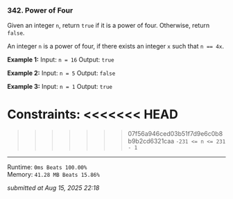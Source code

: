 ### 342. Power of Four

Given an integer `n`, return `true` if it is a power of four. Otherwise, return `false`.

An integer `n` is a power of four, if there exists an integer `x` such that `n == 4x`.

**Example 1:**
Input: `n = 16`
Output: `true`

**Example 2:**
Input: `n = 5`
Output: `false`

**Example 3:**
Input: `n = 1`
Output: `true`

Constraints:
<<<<<<< HEAD
=======

>>>>>>> 07f56a946ced03b51f7d9e6c0b8b9b2cd6321caa
`-231 <= n <= 231 - 1`

---
Runtime: `0ms Beats 100.00%`   
Memory: `41.28 MB Beats 15.86%`

*submitted at Aug 15, 2025 22:18*
